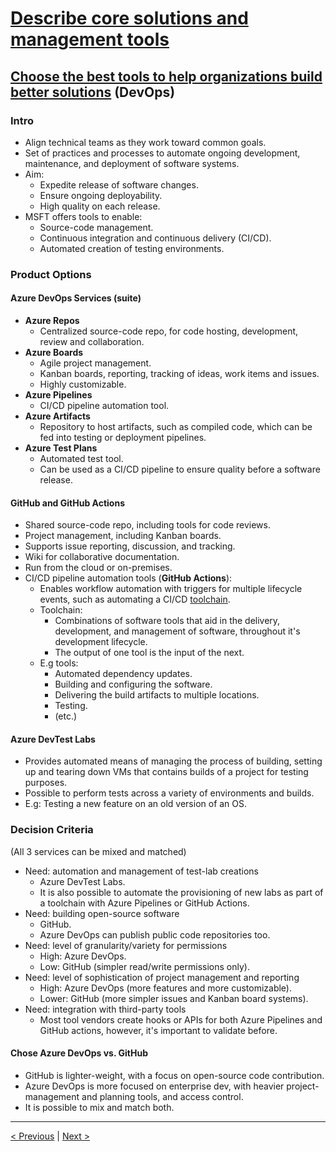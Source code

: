 # [Describe core solutions and management tools](https://docs.microsoft.com/en-us/learn/paths/az-900-describe-core-solutions-management-tools-azure/)

## [Choose the best tools to help organizations build better solutions](https://docs.microsoft.com/en-us/learn/modules/azure-devops-devtest-labs/) (DevOps)

### Intro

- Align technical teams as they work toward common goals.
- Set of practices and processes to automate ongoing development, maintenance, and deployment of software systems.
- Aim:
    - Expedite release of software changes.
    - Ensure ongoing deployability.
    - High quality on each release.
- MSFT offers tools to enable:
    - Source-code management.
    - Continuous integration and continuous delivery (CI/CD).
    - Automated creation of testing environments.

### Product Options

#### Azure DevOps Services (suite)

- **Azure Repos**
    - Centralized source-code repo, for code hosting, development, review and collaboration.
- **Azure Boards**
    - Agile project management.
    - Kanban boards, reporting, tracking of ideas, work items and issues.
    - Highly customizable.
- **Azure Pipelines**
    - CI/CD pipeline automation tool.
- **Azure Artifacts**
    - Repository to host artifacts, such as compiled code, which can be fed into testing or deployment pipelines.
- **Azure Test Plans**
    - Automated test tool.
    - Can be used as a CI/CD pipeline to ensure quality before a software release.

#### GitHub and GitHub Actions

- Shared source-code repo, including tools for code reviews.
- Project management, including Kanban boards.
- Supports issue reporting, discussion, and tracking.
- Wiki for collaborative documentation.
- Run from the cloud or on-premises.
- CI/CD pipeline automation tools (**GitHub Actions**):
    - Enables workflow automation with triggers for multiple lifecycle events, such as automating a CI/CD <u>toolchain</u>.
    - Toolchain:
        - Combinations of software tools that aid in the delivery, development, and management of software, throughout it's development lifecycle.
        - The output of one tool is the input of the next.
    - E.g tools:
        - Automated dependency updates.
        - Building and configuring the software.
        - Delivering the build artifacts to multiple locations.
        - Testing.
        - (etc.)

#### Azure DevTest Labs

- Provides automated means of managing the process of building, setting up and tearing down VMs that contains builds of a project for testing purposes.
- Possible to perform tests across a variety of environments and builds.
- E.g: Testing a new feature on an old version of an OS.

### Decision Criteria

(All 3 services can be mixed and matched)

- Need: automation and management of test-lab creations
    - Azure DevTest Labs.
    - It is also possible to automate the provisioning of new labs as part of a toolchain with Azure Pipelines or GitHub Actions.
- Need: building open-source software
    - GitHub.
    - Azure DevOps can publish public code repositories too.
- Need: level of granularity/variety for permissions
    - High: Azure DevOps.
    - Low: GitHub (simpler read/write permissions only).
- Need: level of sophistication of project management and reporting
    - High: Azure DevOps (more features and more customizable).
    - Lower: GitHub (more simpler issues and Kanban board systems).
- Need: integration with third-party tools
    - Most tool vendors create hooks or APIs for both Azure Pipelines and GitHub actions, however, it's important to validate before.

#### Chose Azure DevOps vs. GitHub

- GitHub is lighter-weight, with a focus on open-source code contribution.
- Azure DevOps is more focused on enterprise dev, with heavier project-management and planning tools, and access control.
- It is possible to mix and match both.

---

[< Previous](3.3_describe-core-solutions-and-management-tools_serverless.md) | [Next >](3.5_describe-core-solutions-and-management-tools_management.md)
